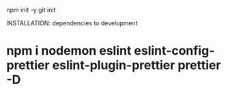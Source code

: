 npm init -y
git init

INSTALLATION: dependencies to development
# npm i nodemon eslint eslint-config-prettier eslint-plugin-prettier prettier -D